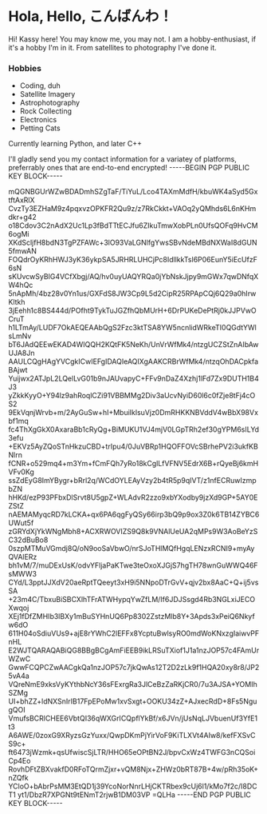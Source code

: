 # Hola, Hello, こんばんわ！

Hi! Kassy here! You may know me, you may not.
I am a hobby-enthusiast, if it's a hobby I'm in it. From satellites to photography I've done it.

### Hobbies
- Coding, duh
- Satellite Imagery
- Astrophotography
- Rock Collecting
- Electronics
- Petting Cats

Currently learning Python, and later C++

I'll gladly send you my contact information for a variatey of platforms, preferrably ones that are end-to-end encrypted!
-----BEGIN PGP PUBLIC KEY BLOCK-----

mQGNBGUrWZwBDADmhSZgTaF/TiYuL/Lco4TAXmMdfH/kbuWK4aSyd5GxtftAxRlX
CvzTy3EZHaM9z4pqxvzOPKFR2Qu9z/z7RkCkkt+VAOq2yQMhds6L6nKHmdkr+g42
o18Cdov3C2nAdX2Uc1Lp3fBdTTtECJfu6ZIkuTmwXobPLn0UfsQOFq9HvCM6ogMi
XKdScljfH8bdN3TgPZFAWc+3lO93VaLGNlfgYwsSBvNdeMBdNXWaI8dGUN5fmwAN
FOQdrOyKRhHWJ3yK36ykpSA5JRHRLUHCjPc8IdllkkTsl6P06EunY5iEcUfzF6sN
sKUvcwSyBIG4VCfXbgj/AQ/hv0uyUAQYRQa0jYbNskJjpy9mGWx7qwDNfqXW4hQc
5nApMh/4bz28v0Yn1us/GXFdS8JW3Cp9L5d2CipR25RPApCQj6Q29a0hIrwKltkh
3jEehh1c8BS444d/POfht9TykTuJGZfhQbMUrH+6DrPUKeDePtRj0kJJPVwOCruT
h1LTmAy/LUDF7OkAEQEAAbQgS2Fzc3ktTSA8YW5ncnlidWRkeTI0QGdtYWlsLmNv
bT6JAdQEEwEKAD4WIQQH2KQtFK5NeKh/UnVrWfMk4/ntzgUCZStZnAIbAwUJA8Jn
AAULCQgHAgYVCgkICwIEFgIDAQIeAQIXgAAKCRBrWfMk4/ntzqOhDACpkfaBAjwt
Yuijwx2ATJpL2LQelLvG01b9nJAUvapyC+FFv9nDaZ4Xzhj1lFd7Zx9DUTH1B4J3
yZkkKyyO+Y94lz9ahRoqlCZi91VBBMMg2Div3aUcvNyiD60l6c0fZje8tFj4cOS2
9EkVqnjWrvb+m/2AyGuSw+hI+MbuiIklsuVjz0DmRHKKNBVddV4wBbX98Vxbf1mq
fc4ThXgGkX0AxaraBb1cRyQg+BiMUKU1VJ4mjV0LGpTRh2ef30gYPM6sILYd3efu
+EKVz5AyZQoSTnHkzuCBD+trIpu4/0JuVBRp1HQOFFOVcSBrhePV2i3ukfKBNlrn
fCNR+o529mq4+m3Ym+fCmFQh7yRo18kCglLfVFNV5EdrX6B+rQyeBj6kmHVFv0Kg
ssZdEyG8ImYBygr+bRrl2q/WCdOYLEAyVzy2b4tR5p9qIVT/z1nfECRuwIzmpbZN
hHKd/ezP93PFbxDlSrvt8U5gpZ+WLAdvR2zzo9xbYXodby9jzXd9GP+5AY0EZStZ
nAEMAMyqcRD7kLCKA+qx6PA6qgFyQSy66irp3bQ9p9ox3Z0k6TB14ZYBC6UWut5f
zGRYdXjYkWNgMbh8+ACXRWOVIZS9Q8k9VNAlUeUA2qMPs9W3AoBeYzSC32dBuBo8
0szpMTMuVGmdj8Q/oN9ooSaVbwO/nrSJoTHlMQfHgqLENzxRCNI9+myAyQVAlERz
bh1vM/7/muDExUsK/odvYFljaPaKTwe3teOxoXJGjS7hgTH78wnGuWWQ46FsMWW3
CYd/L3pptJJXdV20aeRptTQeeyt3xH9i5NNpoDTrGvV+qjv2bx8AaC+Q+ij5vsSA
+23m4C/TbxuBiSBCXlhTFrATWHypqYwZfLM/If6JDJSsgd4Rb3NGLxiJECOXwqoj
XEj1fDfZMHIb3lBXy1mBuSYHnUQ6Pp8302ZstzMlb8Y+3Apds3xPeiQ6Nkyfw6dO
611H04oSdiuVUs9+ajE8rYWhC2lEFFx8YcptuBwlsyRO0mdWoKNxzgIaiwvPFnHL
E2WJTQARAQABiQG8BBgBCgAmFiEEB9ikLRSuTXiof1J1a1nzJOP57c4FAmUrWZwC
GwwFCQPCZwAACgkQa1nzJOP57c7jkQwAs12T2D2zLk9f1HQA20xy8r8/JP25vA4a
VQreNmE9xksVyKYthbNcY36sFExrgRa3JlCeBzZaRKjCR0/7u3AJSA+YOMIhSZMg
UI+bhZZ+ldNXSnIrIB17FpEPoMw1xvSxgt+OOKU34zZ+AJxecRdD+8Fs5NgugQOI
VmufsBCRlCHEE6VbtQI36qWXGrICQpflYkBf/x6JVn/jUsNqLJVbuenUf3YfE1t3
A6AWE/0zoxG9XRyzsGzYuxx/QwpDKmPjYirVoF9KiTLXVt4AIw8/kefFXSvCS9c+
ft6473jWzmk+qsUfwiscSjLTR/HHO65eOPtBN2J/bpvCxWz4TWFG3nCQSoiCp4Eo
RovhDFtZBXvakfD0RFoTQrmZjxr+vQM8Njx+ZHWz0bRT87B+4w/pRh35oK+nZQfk
YCloO+bAbrPsMM3EtQD1j39YcoNorNnrLHjCKTRbex9cUj6l1/kMo7f2c/I8DCT1
yt1/DbzR7XPGNt9tENmT2rjwB1DM03VP
=QLHa
-----END PGP PUBLIC KEY BLOCK-----


